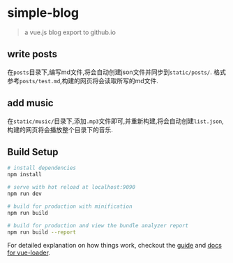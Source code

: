 # simple-blog

> a vue.js blog export to github.io

## write posts

在`posts`目录下,编写md文件,将会自动创建json文件并同步到`static/posts/`.
格式参考`posts/test.md`,构建的网页将会读取所写的md文件.

## add music

在`static/music/`目录下,添加`.mp3`文件即可,并重新构建,将会自动创建`list.json`,
构建的网页将会播放整个目录下的音乐.

## Build Setup

``` bash
# install dependencies
npm install

# serve with hot reload at localhost:9090
npm run dev

# build for production with minification
npm run build

# build for production and view the bundle analyzer report
npm run build --report
```

For detailed explanation on how things work, checkout the [guide](http://vuejs-templates.github.io/webpack/) and [docs for vue-loader](http://vuejs.github.io/vue-loader).
